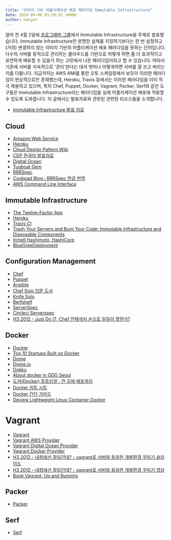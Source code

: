```yaml
---
title: "이미지 기반 어플리케이션 배포 패러다임 Immutable Infrastructure"
date: 2014-04-06 03:20:32 +0900
author: nacyot
---
```


얼마 전 4월 2일에 [프로그래머 그룹][programer]에서 Immutable Infrastructure을 주제로 발표했습니다. Immutable Infrastructure란 분명한 실체를 지칭하기보다는 한 번 설정하고 (거의) 변경하지 않는 이미지 기반의 어플리케이션 배포 패러다임을 뜻하는 단어입니다. 다수의 서버를 동적으로 관리하는 클라우드를 기반으로 어떻게 하면 좀 더 효과적이고 유연하게 배포할 수 있을가 하는 고민에서 나온 패러다임이라고 할 수 있습니다. 따라서 기존에 서버를 지속적으로 '관리'한다는 데서 벗어나 어떻게하면 서버를 잘 쓰고 버리는 지를 다룹니다. 지금까지는 AWS AMI를 통한 오토 스케일링에서 보듯이 이러한 패러다임이 현상적으로만 존재했는데, Heroku, Travis 등에서는 이러한 패러다임을 이미 적극 채용하고 있으며, 특히 Chef, Puppet, Docker, Vagrant, Packer, Serf와 같은 도구들은 Immutable Infrastructure라는 패러다임을 실제 어플리케이션 배포에 적용할 수 있도록 도와줍니다. 이 글에서는 발표자료와 관련된 관련된 리소스들을 소개합니다.

* [Immutable Infrastructure 발표 자료][slides]

[programer]: https://www.facebook.com/groups/programer.io/
[slides]: /presentations/immutable_infrastructure

<!--more-->

## Cloud

* [Amazon Web Service][aws]
* [Heroku][heroku]
* [Cloud Design Pattern Wiki][cdp]
* [CDP 한국어 발표자료][tamakawa]
* [Digital Ocean][digital_ocean]
* [Tugboat Gem][tugboat]
* [RRRSpec][rrrspec]
* [Cookpad Blog : RRRSpec 한글 번역][rrrspec]
* [AWS Command Line Interface][awscli]

[aws]: http://aws.amazon.com/
[heroku]: https://www.heroku.com/
[cdp]: http://en.clouddesignpattern.org/index.php/Main_Page
[tamakawa]:  http://www.slideshare.net/kentamagawa/aws-cloud-design-pattenr-korean-cdp-seminar-in-korea
[digital_ocean]: [https://digitalocean.com/]
[rrrspec]: https://github.com/cookpad/rrrspec
[rrrspec_kr]: https://gist.github.com/marocchino/9738532
[tugboat]: https://github.com/pearkes/tugboat
[awscli]: http://aws.amazon.com/cli/

## Immutable Infrastructure

* [The Twelve-Factor App][12_factor]
* [Heroku][heroku]
* [Travis CI][travis]
* [Trash Your Servers and Burn Your Code: Immutable Infrastructure and Disposable Components][disposable]
* [itchell Hashimoto, HashiCorp][ii_hashi]
* [BlueGreeDeployment][bluegreen]


[12_factor]: http://12factor.net/
[heroku]: http://heroku.com
[Travis]: http://travis-ci.org
[disposable]: http://chadfowler.com/blog/2013/06/23/immutable-deployments/
[ii_hashi]: http://www.slideshare.net/profyclub_ru/8-mitchell-hashimoto-hashicorp
[bluegreen]: http://shop.oreilly.com/product/0636920026358.do

## Configuration Management

* [Chef][chef]
* [Puppet][puppet]
* [Ansible][ansible]
* [Chef Solo 입문 도서][chef_solo]
* [Knife Solo][knife_solo]
* [Berfshelf][berfshelf]
* [ServerSpec][serverspec]
* [Circleci Serverspec][infrastructure_as_code]
* [H3 2012 - Just Do IT, Chef 언제까지 손으로 일일이 할텐가?][h3_chef_youtube]

[puppet]: http://puppetlabs.com/
[ansible]: http://www.ansible.com/home
[chef]: http://www.getchef.com/chef/
[chef_solo]: http://book.daum.net/detail/book.do?bookid=KOR9788994506890&introCpID=YE
[knife_solo]: http://matschaffer.github.io/knife-solo/
[berfshelf]: http://berkshelf.com/
[serverspec]: http://serverspec.org/
[infrastructure_as_code]: https://github.com/naoya/circleci-serverspec/pull/1
[h3_chef_youtube]: http://www.youtube.com/watch?v=ruAdx8-1a5s

## Docker

* [Docker][docker]
* [Top 10 Startups Built on Docker][10_start]
* [Drone][drone]
* [Drone.io][drone.io]
* [Dokku][dokku]
* [About docker in GDG Seoul][gdg]
* [도커(Docker) 튜토리얼 : 깐 김에 배포까지][docker_introduction]
* [Docker 치트 시트][docker_cheat_sheet]
* [Docker 간단 가이드][docker_simple]
* [Deview Lightweight Linux Container Docker][docker_deview]

[docker]: https://www.docker.io/
[10_start]: http://www.centurylinklabs.com/top-10-startups-built-on-docker/
[drone]: https://github.com/drone/drone
[drone.io]: https://drone.io
[dokku]: https://github.com/progrium/dokku
[gdg]: http://www.slideshare.net/modestjude/about-docker-in-gdg-seoul
[docker_introduction]: http://blog.nacyot.com/articles/2014-01-27-easy-deploy-with-docker/
[docker_cheat_sheet]: https://gist.github.com/nacyot/8366310
[docker_simple]: http://www.slideshare.net/raccoonyy/docker-28358999
[docker_deview]: http://deview.kr/2013/detail.nhn?topicSeq=45

# Vagrant

* [Vagrant][vagrant]
* [Vagrant AWS Provider][ec2_provider]
* [Vagrant Digital Ocean Provider][do_provider]
* [Vagrant Docker Provider][docker_provider]
* [H3 2012 - 내컴에선 잘되던데? - vagrant로 서버와 동일한 개발환경 꾸미기 슬라이드][h3_vagrant]
* [H3 2012 - 내컴에선 잘되던데? - vagrant로 서버와 동일한 개발환경 꾸미기 영상][h3_vagrant_youtube]
* [Book Vagrant: Up and Running][vagrant_up_and_run]

[vagrant]: http://www.vagrantup.com/
[ec2_provider]: https://github.com/mitchellh/vagrant-aws
[do_provider]: https://github.com/smdahlen/vagrant-digitalocean
[docker_provider]: https://github.com/fgrehm/docker-provider
[h3_vagrant]: http://www.slideshare.net/kthcorp/h3-2012-vagrant
[h3_vagrant_youtube]: http://www.youtube.com/watch?v=BWHX7u5NEtE
[vagrant_up_and_run]: http://shop.oreilly.com/product/0636920026358.do

## Packer

* [Packer][packer]

[packer]: http://www.packer.io/

## Serf

* [Serf][serf]

[serf]: http://www.serfdom.io/
